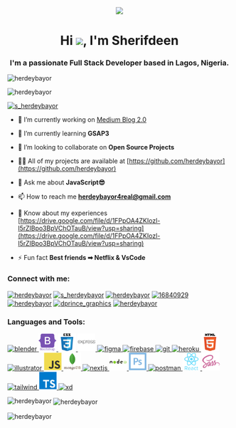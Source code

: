 <p align="center"><img width="300" height="auto" src="https://i.imgur.com/sHgQ6QO.png" height="175px"/></p>

<h1 align="center">Hi <img src="https://raw.githubusercontent.com/MartinHeinz/MartinHeinz/master/wave.gif" width="30px">, I'm Sherifdeen</h1>
<h3 align="center">I'm a passionate Full Stack Developer based in Lagos, Nigeria.</h3>

<p align="left"> <img src="https://komarev.com/ghpvc/?username=herdeybayor&label=Profile%20views&color=0e75b6&style=flat" alt="herdeybayor" /> </p>

<p align="left"><img src="https://github-profile-trophy.vercel.app/?username=herdeybayor&margin-w=15&margin-h=15&column=3" alt="herdeybayor" /></p>

<p align="left"> <a href="https://twitter.com/s_herdeybayor" target="blank"><img src="https://img.shields.io/twitter/follow/s_herdeybayor?logo=twitter&style=for-the-badge" alt="s_herdeybayor" /></a> </p>

- 🔭 I’m currently working on [Medium Blog 2.0](https://mediumblog-theta.vercel.app/)

- 🌱 I’m currently learning **GSAP3**

- 👯 I’m looking to collaborate on **Open Source Projects**

- 👨‍💻 All of my projects are available at [https://github.com/herdeybayor](https://github.com/herdeybayor)

- 💬 Ask me about **JavaScript😎**

- 📫 How to reach me **herdeybayor4real@gmail.com**

- 📄 Know about my experiences [https://drive.google.com/file/d/1FPpOA4ZKIozl-I5rZIBpo3BpVChOTauB/view?usp=sharing](https://drive.google.com/file/d/1FPpOA4ZKIozl-I5rZIBpo3BpVChOTauB/view?usp=sharing)

- ⚡ Fun fact **Best friends ➡ Netflix & VsCode**

<h3 align="left">Connect with me:</h3>
<p align="left">
<a href="https://codepen.io/herdeybayor" target="blank"><img align="center" src="https://raw.githubusercontent.com/rahuldkjain/github-profile-readme-generator/master/src/images/icons/Social/codepen.svg" alt="herdeybayor" height="30" width="40" /></a>
<a href="https://twitter.com/s_herdeybayor" target="blank"><img align="center" src="https://raw.githubusercontent.com/rahuldkjain/github-profile-readme-generator/master/src/images/icons/Social/twitter.svg" alt="s_herdeybayor" height="30" width="40" /></a>
<a href="https://linkedin.com/in/herdeybayor" target="blank"><img align="center" src="https://raw.githubusercontent.com/rahuldkjain/github-profile-readme-generator/master/src/images/icons/Social/linked-in-alt.svg" alt="herdeybayor" height="30" width="40" /></a>
<a href="https://stackoverflow.com/users/16840929" target="blank"><img align="center" src="https://raw.githubusercontent.com/rahuldkjain/github-profile-readme-generator/master/src/images/icons/Social/stack-overflow.svg" alt="16840929" height="30" width="40" /></a>
<a href="https://codesandbox.com/herdeybayor" target="blank"><img align="center" src="https://raw.githubusercontent.com/rahuldkjain/github-profile-readme-generator/master/src/images/icons/Social/codesandbox.svg" alt="herdeybayor" height="30" width="40" /></a>
<a href="https://instagram.com/dprince_graphics" target="blank"><img align="center" src="https://raw.githubusercontent.com/rahuldkjain/github-profile-readme-generator/master/src/images/icons/Social/instagram.svg" alt="dprince_graphics" height="30" width="40" /></a>
<a href="https://dribbble.com/herdeybayor" target="blank"><img align="center" src="https://raw.githubusercontent.com/rahuldkjain/github-profile-readme-generator/master/src/images/icons/Social/dribbble.svg" alt="herdeybayor" height="30" width="40" /></a>
</p>

<h3 align="left">Languages and Tools:</h3>
<p align="left"> <a href="https://www.blender.org/" target="_blank" rel="noreferrer"> <img src="https://download.blender.org/branding/community/blender_community_badge_white.svg" alt="blender" width="40" height="40"/> </a> <a href="https://getbootstrap.com" target="_blank" rel="noreferrer"> <img src="https://raw.githubusercontent.com/devicons/devicon/master/icons/bootstrap/bootstrap-plain-wordmark.svg" alt="bootstrap" width="40" height="40"/> </a> <a href="https://www.w3schools.com/css/" target="_blank" rel="noreferrer"> <img src="https://raw.githubusercontent.com/devicons/devicon/master/icons/css3/css3-original-wordmark.svg" alt="css3" width="40" height="40"/> </a> <a href="https://expressjs.com" target="_blank" rel="noreferrer"> <img src="https://raw.githubusercontent.com/devicons/devicon/master/icons/express/express-original-wordmark.svg" alt="express" width="40" height="40"/> </a> <a href="https://www.figma.com/" target="_blank" rel="noreferrer"> <img src="https://www.vectorlogo.zone/logos/figma/figma-icon.svg" alt="figma" width="40" height="40"/> </a> <a href="https://firebase.google.com/" target="_blank" rel="noreferrer"> <img src="https://www.vectorlogo.zone/logos/firebase/firebase-icon.svg" alt="firebase" width="40" height="40"/> </a> <a href="https://git-scm.com/" target="_blank" rel="noreferrer"> <img src="https://www.vectorlogo.zone/logos/git-scm/git-scm-icon.svg" alt="git" width="40" height="40"/> </a> <a href="https://heroku.com" target="_blank" rel="noreferrer"> <img src="https://www.vectorlogo.zone/logos/heroku/heroku-icon.svg" alt="heroku" width="40" height="40"/> </a> <a href="https://www.w3.org/html/" target="_blank" rel="noreferrer"> <img src="https://raw.githubusercontent.com/devicons/devicon/master/icons/html5/html5-original-wordmark.svg" alt="html5" width="40" height="40"/> </a> <a href="https://www.adobe.com/in/products/illustrator.html" target="_blank" rel="noreferrer"> <img src="https://www.vectorlogo.zone/logos/adobe_illustrator/adobe_illustrator-icon.svg" alt="illustrator" width="40" height="40"/> </a> <a href="https://developer.mozilla.org/en-US/docs/Web/JavaScript" target="_blank" rel="noreferrer"> <img src="https://raw.githubusercontent.com/devicons/devicon/master/icons/javascript/javascript-original.svg" alt="javascript" width="40" height="40"/> </a> <a href="https://www.mongodb.com/" target="_blank" rel="noreferrer"> <img src="https://raw.githubusercontent.com/devicons/devicon/master/icons/mongodb/mongodb-original-wordmark.svg" alt="mongodb" width="40" height="40"/> </a> <a href="https://nextjs.org/" target="_blank" rel="noreferrer"> <img src="https://cdn.worldvectorlogo.com/logos/nextjs-2.svg" alt="nextjs" width="40" height="40"/> </a> <a href="https://nodejs.org" target="_blank" rel="noreferrer"> <img src="https://raw.githubusercontent.com/devicons/devicon/master/icons/nodejs/nodejs-original-wordmark.svg" alt="nodejs" width="40" height="40"/> </a> <a href="https://www.photoshop.com/en" target="_blank" rel="noreferrer"> <img src="https://raw.githubusercontent.com/devicons/devicon/master/icons/photoshop/photoshop-line.svg" alt="photoshop" width="40" height="40"/> </a> <a href="https://postman.com" target="_blank" rel="noreferrer"> <img src="https://www.vectorlogo.zone/logos/getpostman/getpostman-icon.svg" alt="postman" width="40" height="40"/> </a> <a href="https://reactjs.org/" target="_blank" rel="noreferrer"> <img src="https://raw.githubusercontent.com/devicons/devicon/master/icons/react/react-original-wordmark.svg" alt="react" width="40" height="40"/> </a> <a href="https://sass-lang.com" target="_blank" rel="noreferrer"> <img src="https://raw.githubusercontent.com/devicons/devicon/master/icons/sass/sass-original.svg" alt="sass" width="40" height="40"/> </a> <a href="https://tailwindcss.com/" target="_blank" rel="noreferrer"> <img src="https://www.vectorlogo.zone/logos/tailwindcss/tailwindcss-icon.svg" alt="tailwind" width="40" height="40"/> </a> <a href="https://www.typescriptlang.org/" target="_blank" rel="noreferrer"> <img src="https://raw.githubusercontent.com/devicons/devicon/master/icons/typescript/typescript-original.svg" alt="typescript" width="40" height="40"/> </a> <a href="https://www.adobe.com/products/xd.html" target="_blank" rel="noreferrer"> <img src="https://cdn.worldvectorlogo.com/logos/adobe-xd.svg" alt="xd" width="40" height="40"/> </a> </p>

<p><img align="left" src="https://github-readme-stats.vercel.app/api/top-langs?username=herdeybayor&show_icons=true&locale=en&layout=compact" alt="herdeybayor" /></p>

<p>&nbsp;<img align="center" src="https://github-readme-stats.vercel.app/api?username=herdeybayor&show_icons=true&locale=en" alt="herdeybayor" /></p>

<p><img align="center" src="https://github-readme-streak-stats.herokuapp.com/?user=herdeybayor&" alt="herdeybayor" /></p>
